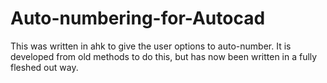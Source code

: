 # Auto-numbering-for-Autocad
This was written in ahk to give the user options to auto-number. It is developed from old methods to do this, but has now been written in a fully fleshed out way. 
